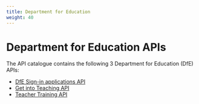 ```yaml
---
title: Department for Education
weight: 40
---
```


# Department for Education APIs

The API catalogue contains the following 3 Department for Education (DfE) APIs:

- [DfE Sign-in applications API](DfE_Sign-in_applications_API/)
- [Get into Teaching API](Get_into_Teaching_API/)
- [Teacher Training API](Teacher_Training_API/)
